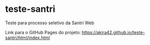 # teste-santri
Teste para processo seletivo da Santri Web

Link para o GitHub Pages do projeto: https://akira42.github.io/teste-santri/html/index.html
